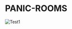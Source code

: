 ﻿# PANIC-ROOMS
![Test1](https://github.com/PunicGames/PANIC-ROOMS/assets/26395726/c701a2a4-bf00-4e48-82a3-885be073cf1a)

